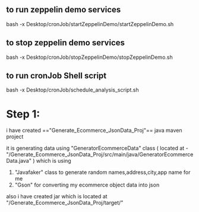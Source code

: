 ## to run zeppelin demo services
bash -x Desktop/cronJob/startZeppelinDemo/startZeppelinDemo.sh

## to stop zeppelin demo services
bash -x Desktop/cronJob/stopZeppelinDemo/stopZeppelinDemo.sh

## to run cronJob Shell script
bash -x Desktop/cronJob/schedule_analysis_script.sh 


# Step 1:
i have created =="Generate_Ecommerce_JsonData_Proj"== java maven project

it is generating data using "GeneratorEcommerceData" class ( located at - "/Generate_Ecommerce_JsonData_Proj/src/main/java/GeneratorEcommerceData.java" ) 
which is using 
1. "Javafaker" class to generate random names,address,city,app name for me
2. "Gson" for converting my ecommerce object data into json

also i have created jar which is located at "/Generate_Ecommerce_JsonData_Proj/target/"
